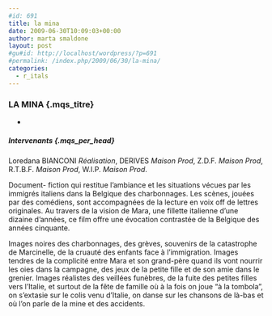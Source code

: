 ```yaml
---
#id: 691
title: la mina
date: 2009-06-30T10:09:03+00:00
author: marta smaldone
layout: post
#gu#id: http://localhost/wordpress/?p=691
#permalink: /index.php/2009/06/30/la-mina/
categories:
  - r_itals
---
```

### LA MINA {.mqs_titre}

<div id="div_disp">
  <ul class="mqs_dis">
    <li style="margin: 2px 0pt 0pt 10px; padding: 0pt; text-indent: -6px; list-style-image: url(/mqs/img/sup/video_m.gif);">
      <strong></strong>
    </li>
  </ul>
</div>

##### Intervenants {.mqs_per_head}

<p class="mqs_per">
  Loredana BIANCONI <em>Réalisation</em>, DERIVES <em>Maison Prod</em>, Z.D.F. <em>Maison Prod</em>, R.T.B.F. <em>Maison Prod</em>, W.I.P. <em>Maison Prod</em>.
</p>

<p class="mqs_not">
  Document- fiction qui restitue l&#8217;ambiance et les situations vécues par les immigrés italiens dans la Belgique des charbonnages. Les scènes, jouées par des comédiens, sont accompagnées de la lecture en voix off de lettres originales. Au travers de la vision de Mara, une fillette italienne d&#8217;une dizaine d&#8217;années, ce film offre une évocation contrastée de la Belgique des années cinquante.
</p>

<p class="mqs_not">
  Images noires des charbonnages, des grèves, souvenirs de la catastrophe de Marcinelle, de la cruauté des enfants face à l&#8217;immigration. Images tendres de la complicité entre Mara et son grand-père quand ils vont nourrir les oies dans la campagne, des jeux de la petite fille et de son amie dans le grenier. Images réalistes des veillées funèbres, de la fuite des petites filles vers l&#8217;Italie, et surtout de la fête de famille où à la fois on joue &#8220;à la tombola&#8221;, on s&#8217;extasie sur le colis venu d&#8217;Italie, on danse sur les chansons de là-bas et où l&#8217;on parle de la mine et des accidents.
</p>
